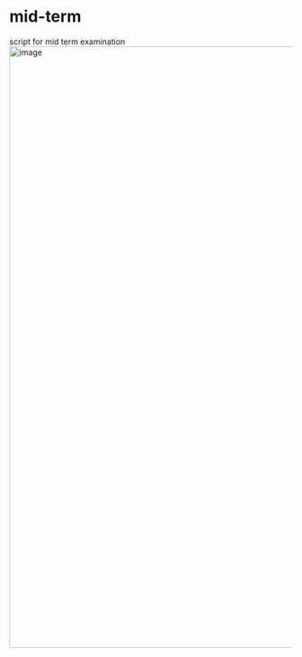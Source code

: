 # mid-term
script for mid term examination
<img width="1877" height="1068" alt="image" src="https://github.com/user-attachments/assets/149642ed-ee60-4e8b-8e15-a34b23465caa" />
